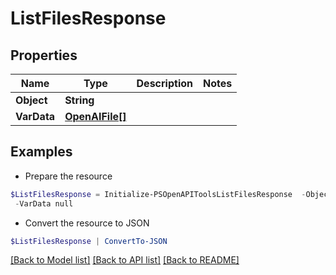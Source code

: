 # ListFilesResponse
## Properties

Name | Type | Description | Notes
------------ | ------------- | ------------- | -------------
**Object** | **String** |  | 
**VarData** | [**OpenAIFile[]**](OpenAIFile.md) |  | 

## Examples

- Prepare the resource
```powershell
$ListFilesResponse = Initialize-PSOpenAPIToolsListFilesResponse  -Object null `
 -VarData null
```

- Convert the resource to JSON
```powershell
$ListFilesResponse | ConvertTo-JSON
```

[[Back to Model list]](../README.md#documentation-for-models) [[Back to API list]](../README.md#documentation-for-api-endpoints) [[Back to README]](../README.md)

